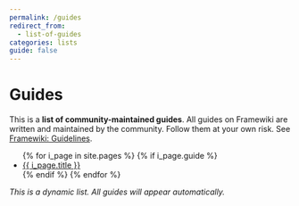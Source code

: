 ```yaml
---
permalink: /guides
redirect_from: 
  - list-of-guides
categories: lists
guide: false
---
```

# Guides
This is a **list of community-maintained guides**. All guides on Framewiki are written and maintained by the community. Follow them at your own risk. See [Framewiki: Guidelines](/framewiki:guidelines#guides).

<ul>
  {% for i_page in site.pages %}
    {% if i_page.guide %}
      <li><a href="{{ i_page.url | relative_url }}">{{ i_page.title }}</a></li>
    {% endif %}
  {% endfor %}
</ul>

*This is a dynamic list. All guides will appear automatically.*